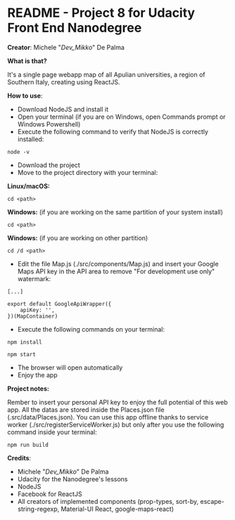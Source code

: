 # README - Project 8 for Udacity Front End Nanodegree

**Creator**: Michele "*Dev_Mikko*" De Palma

**What is that?**

It's a single page webapp map of all Apulian universities, a region of Southern Italy, creating using ReactJS.

**How to use**:

- Download NodeJS and install it
- Open your terminal (if you are on Windows, open Commands prompt or Windows Powershell)
- Execute the following command to verify that NodeJS is correctly installed:

```
node -v
```

- Download the project
- Move to the project directory with your terminal:

**Linux/macOS:**

```cd <path>```

**Windows:** (if you are working on the same partition of your system install)

```cd <path>```

**Windows:** (if you are working on other partition)

```cd /d <path>```

- Edit the file Map.js (./src/components/Map.js) and insert your Google Maps API key in the API area to remove "For development use only" watermark:

```
[...]

export default GoogleApiWrapper({
	apiKey: '',
})(MapContainer)
```

- Execute the following commands on your terminal:

```
npm install

npm start
```

- The browser will open automatically
- Enjoy the app

**Project notes:**

Rember to insert your personal API key to enjoy the full potential of this web app.
All the datas are stored inside the Places.json file (.src/data/Places.json).
You can use this app offline thanks to service worker (./src/registerServiceWorker.js) but only after you use the following command inside your terminal:

```
npm run build
```

**Credits**:

- Michele "*Dev_Mikko*" De Palma
- Udacity for the Nanodegree's lessons 
- NodeJS
- Facebook for ReactJS
- All creators of implemented components (prop-types, sort-by, escape-string-regexp, Material-UI React, google-maps-react)